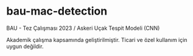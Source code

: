 # bau-mac-detection
BAU - Tez Çalışması 2023 / Askeri Uçak Tespit Modeli (CNN) 

Akademik çalışma kapsamında geliştirilmiştir. Ticari ve özel kullanım için uygun değildir.
